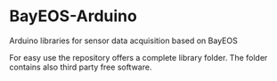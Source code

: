 BayEOS-Arduino
==============

Arduino libraries for sensor data acquisition based on BayEOS

For easy use the repository offers a complete library folder. The folder contains also third party free software.


